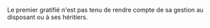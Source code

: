   
 Le premier gratifié n'est pas tenu de rendre compte de sa gestion au disposant ou à ses héritiers.  

  
